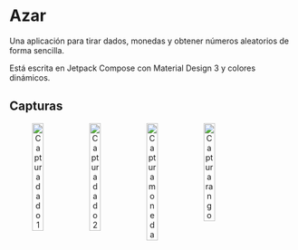 # Azar
Una aplicación para tirar dados, monedas y obtener números aleatorios de forma sencilla.

Está escrita en Jetpack Compose con Material Design 3 y colores dinámicos.

## Capturas
<div align="center" style="width: 100%; display: flex;">
  <img src="https://user-images.githubusercontent.com/68847306/185915043-439e6cfe-de3d-428e-a61d-d12de3dc008e.jpg" alt="Captura dado 1" width="20%">
  <img src="https://user-images.githubusercontent.com/68847306/185915048-b98f7fe7-0dda-45d8-8d5f-607ef64829fc.jpg" alt="Captura dado 2" width="20%">
  <img src="https://user-images.githubusercontent.com/68847306/185915051-5aa2fa93-acf0-42b4-8f00-cec9126d2ddd.jpg" alt="Captura moneda" width="20%">
  <img src="https://user-images.githubusercontent.com/68847306/185915055-8f6e404e-bdce-4f48-9c70-9e10a3db404f.jpg" alt="Captura rango" width="20%">
</div>
